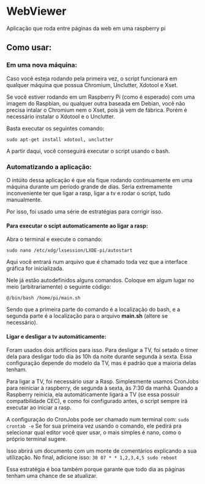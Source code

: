 # WebViewer
Aplicação que roda entre páginas da web em uma raspberry pi

## Como usar:
### Em uma nova máquina:
Caso você esteja rodando pela primeira vez, o script funcionará em qualquer máquina que possua Chromium, Unclutter, Xdotool e Xset. 

Se você estiver rodando em um Raspberry Pi (como é esperado) com uma imagem do Raspbian, ou qualquer outra baseada em Debian, você não precisa intalar o Chromium nem o Xset, pois já vem de fábrica. Porém é necessário instalar o Xdotool e o Unclutter.

Basta executar os seguintes comando:
```
sudo apt-get install xdotool, unclutter
```
A partir daqui, você conseguirá executar o script usando o bash.

### Automatizando a aplicação:
O intúito dessa aplicação é que ela fique rodando continuamente em uma máquina durante um período grande de dias. Seria extremamente inconveniente ter que ligar a rasp, ligar a tv e rodar o script, tudo manualmente.

Por isso, foi usado uma série de estratégias para corrigir isso.

#### Para executar o scipt automaticamente ao ligar a rasp:
Abra o terminal e execute o comando:
```
sudo nano /etc/xdg/lxsession/LXDE-pi/autostart
```
Aqui você entrará num arquivo que é chamado toda vez que a interface gráfica for inicializada. 

Nele já estão autodefinidos alguns comandos. Coloque em algum lugar no meio (arbitrariamente) o seguinte código:
```
@/bin/bash /home/pi/main.sh
```
Sendo que a primeira parte do comando é a localização do bash, e a segunda parte é a localização para o arquivo 
__main.sh__ (altere se necessário).
#### Ligar e desligar a tv automáticamente:
Foram usados dois artifícios para isso. Para desligar a TV, foi setado o timer dela para desligar todo dia às 10h da noite durante segunda à sexta. Essa configuração depende do modelo da TV, mas é padrão que a maioria delas tenham.

Para ligar a TV, foi necessário usar a Rasp. Simplesmente usamos CronJobs para reiniciar à raspberry, de segunda à sexta, às 7:30 da manhã. Quando a Raspberry reinicia, ela automáticamente ligará a TV (se essa possuir compatbilidade CEC), e como foi configurado antes, o script sempre irá executar ao iniciar a rasp.

A configuração do CronJobs pode ser chamado num terminal com:
```sudo crontab -e```
Se for sua primeira vez usando o comando, ele pedirá pra selecionar qual editor você quer usar, o mais simples é nano, como o próprio terminal sugere.

Isso abrirá um documento com um monte de comentários explicando a sua utilização. No final, adicione isso:
```30 07 * * 1,2,3,4,5 sudo reboot```

Essa estratégia é boa também porque garante que todo dia as páginas tenham uma chance de se atualizar.
